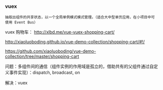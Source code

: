 ### vuex

    抽取出组件的共享状态，以一个全局单例模式模式管理。（适合大中型单页应用，在小项目中可使用 Event Bus）
  


vuex 购物车：
  http://xlbd.me/vue-vuex-shopping-cart/

  http://xiaoluoboding.github.io/vue-demo-collection/shopping-cart/#!/

  https://github.com/xiaoluoboding/vue-demo-collection/tree/master/shopping-cart

问题：多组件间的通信（组件实例的作用域是孤立的，借助共有的父组件通过自定义事件实现）：dispatch, broadcast, on

解决：vuex  